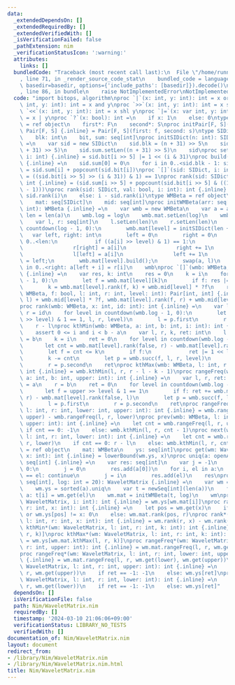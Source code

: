 ```yaml
---
data:
  _extendedDependsOn: []
  _extendedRequiredBy: []
  _extendedVerifiedWith: []
  _isVerificationFailed: false
  _pathExtension: nim
  _verificationStatusIcon: ':warning:'
  attributes:
    links: []
  bundledCode: "Traceback (most recent call last):\n  File \"/home/runner/.local/lib/python3.10/site-packages/onlinejudge_verify/documentation/build.py\"\
    , line 71, in _render_source_code_stat\n    bundled_code = language.bundle(stat.path,\
    \ basedir=basedir, options={'include_paths': [basedir]}).decode()\n  File \"/home/runner/.local/lib/python3.10/site-packages/onlinejudge_verify/languages/nim.py\"\
    , line 86, in bundle\n    raise NotImplementedError\nNotImplementedError\n"
  code: "import bitops, algorithm\nproc `|`(x: int, y: int): int = x or y\nproc `&`(x:\
    \ int, y: int): int = x and y\nproc `>>`(x: int, y: int): int = x shr y\nproc\
    \ `<<`(x: int, y: int): int = x shl y\nproc `|=`(x: var int, y: int): void = x\
    \ = x | y\nproc `?`(x: bool): int =\n    if x: 1\n    else: 0\ntype Pair[F, S]\
    \ = ref object\n    first*: F\n    second*: S\nproc initPair[F, S](f: F, s: S):\
    \ Pair[F, S] {.inline} = Pair[F, S](first: f, second: s)\ntype SIDict = ref object\n\
    \    blk: int\n    bit, sum: seq[int]\nproc initSIDict(n: int): SIDict {.inline}\
    \ =\n    var sid = new SIDict\n    sid.blk = (n + 31) >> 5\n    sid.bit.setLen((n\
    \ + 31) >> 5)\n    sid.sum.setLen((n + 31) >> 5)\n    sid\nproc set(sid: SIDict,\
    \ i: int) {.inline} = sid.bit[i >> 5] |= 1 << (i & 31)\nproc build(sid: SIDict)\
    \ {.inline} =\n    sid.sum[0] = 0\n    for i in 0..<sid.blk - 1: sid.sum[i + 1]\
    \ = sid.sum[i] + popcount(sid.bit[i])\nproc `[]`(sid: SIDict, i: int): bool {.inline}\
    \ = ((sid.bit[i >> 5] >> (i & 31)) & 1) == 1\nproc rank(sid: SIDict, i: int):\
    \ int {.inline} = (sid.sum[i >> 5] + popcount(sid.bit[i >> 5] & ((1 << (i & 31))\
    \ - 1)))\nproc rank(sid: SIDict, val: bool, i: int): int {.inline} =\n    if val:\
    \ sid.rank(i)\n    else: i - sid.rank(i)\ntype WMBeta = ref object\n    log: int\n\
    \    mat: seq[SIDict]\n    mid: seq[int]\nproc initWMBeta(arr: seq[int], log:\
    \ int): WMBeta {.inline} =\n    var wmb = new WMBeta\n    var a = arr\n    let\
    \ len = len(a)\n    wmb.log = log\n    wmb.mat.setLen(log)\n    wmb.mid.setLen(log)\n\
    \    var l, r: seq[int]\n    l.setLen(len)\n    r.setLen(len)\n    for level in\
    \ countdown(log - 1, 0):\n        wmb.mat[level] = initSIDict(len + 1)\n     \
    \   var left, right: int\n        left = 0\n        right = 0\n        for i in\
    \ 0..<len:\n            if ((a[i] >> level) & 1) == 1:\n                wmb.mat[level].set(i)\n\
    \                r[right] = a[i]\n                right += 1\n            else:\n\
    \                l[left] = a[i]\n                left += 1\n        wmb.mid[level]\
    \ = left;\n        wmb.mat[level].build();\n        swap(a, l)\n        for i\
    \ in 0..<right: a[left + i] = r[i]\n    wmb\nproc `[]`(wmb: WMBeta, i: int): int\
    \ {.inline} =\n    var res, k: int\n    res = 0\n    k = i\n    for level in countdown(wmb.log\
    \ - 1, 0):\n        let f = wmb.mat[level][k]\n        if f: res |= 1 << level\n\
    \        k = wmb.mat[level].rank(f, k) + wmb.mid[level] * ?f\n    res\nproc succ(wmb:\
    \ WMBeta, f: bool, l: int, r: int, level: int): Pair[int, int] {.inline} = initPair(wmb.mat[level].rank(f,\
    \ l) + wmb.mid[level] * ?f, wmb.mat[level].rank(f, r) + wmb.mid[level] * ?f)\n\
    proc rank(wmb: WMBeta, x: int, id: int): int {.inline} =\n    var l = 0\n    var\
    \ r = id\n    for level in countdown(wmb.log - 1, 0):\n        let p = wmb.succ((x\
    \ >> level) & 1 == 1, l, r, level)\n        l = p.first\n        r = p.second\n\
    \    r - l\nproc kthMin(wmb: WMBeta, a: int, b: int, i: int): int {.inline} =\n\
    \    assert 0 <= i and i < b - a\n    var l, r, k, ret: int\n    l = a\n    r\
    \ = b\n    k = i\n    ret = 0\n    for level in countdown(wmb.log - 1, 0):\n \
    \       let cnt = wmb.mat[level].rank(false, r) - wmb.mat[level].rank(false, l)\n\
    \        let f = cnt <= k\n        if f:\n            ret |= 1 << level\n    \
    \        k -= cnt\n        let p = wmb.succ(f, l, r, level)\n        l = p.first\n\
    \        r = p.second\n    ret\nproc kthMax(wmb: WMBeta, l: int, r: int, k: int):\
    \ int {.inline} = wmb.kthMin(l, r, r - l - k - 1)\nproc rangeFreq(wmb: WMBeta,\
    \ a: int, b: int, upper: int): int {.inline} =\n    var l, r, ret: int\n    l\
    \ = a\n    r = b\n    ret = 0\n    for level in countdown(wmb.log - 1, 0):\n \
    \       let f = upper >> level & 1 == 1\n        if f: ret += wmb.mat[level].rank(false,\
    \ r) - wmb.mat[level].rank(false, l)\n        let p = wmb.succ(f, l, r, level)\n\
    \        l = p.first\n        r = p.second\n    ret\nproc rangeFreq(wmb: WMBeta,\
    \ l: int, r: int, lower: int, upper: int): int {.inline} = wmb.rangeFreq(l, r,\
    \ upper) - wmb.rangeFreq(l, r, lower)\nproc prev(wmb: WMBeta, l: int, r: int,\
    \ upper: int): int {.inline} =\n    let cnt = wmb.rangeFreq(l, r, upper)\n   \
    \ if cnt == 0: -1\n    else: wmb.kthMin(l, r, cnt - 1)\nproc next(wmb: WMBeta,\
    \ l: int, r: int, lower: int): int {.inline} =\n    let cnt = wmb.rangeFreq(l,\
    \ r, lower)\n    if cnt == 0: r - l\n    else: wmb.kthMin(l, r, cnt)\ntype WaveletMatrix\
    \ = ref object\n    mat: WMBeta\n    ys: seq[int]\nproc get(wm: WaveletMatrix,\
    \ x: int): int {.inline} = lowerBound(wm.ys, x)\nproc uniq(a: openArray[int]):\
    \ seq[int] {.inline} =\n    var res: seq[int]\n    var j = -1\n    if len(a) >\
    \ 0:\n        j = 0\n        res.add(a[0])\n    for i, el in a:\n        if a[j]\
    \ == el: continue\n        j = i\n        res.add(el)\n    res\nproc initWaveletMatrix*(a:\
    \ seq[int], log: int = 20): WaveletMatrix {.inline} =\n    var wm = new WaveletMatrix\n\
    \    wm.ys = sorted(a).uniq\n    var t = newSeq[int](len(a))\n    for i, el in\
    \ a: t[i] = wm.get(el)\n    wm.mat = initWMBeta(t, log)\n    wm\nproc `[]`*(wm:\
    \ WaveletMatrix, i: int): int {.inline} = wm.ys[wm.mat[i]]\nproc rank*(wm: WaveletMatrix,\
    \ r: int, x: int): int {.inline} =\n    let pos = wm.get(x)\n    if pos == len(wm.ys)\
    \ or wm.ys[pos] != x: 0\n    else: wm.mat.rank(pos, r)\nproc rank*(wm: WaveletMatrix,\
    \ l: int, r: int, x: int): int {.inline} = wm.rank(r, x) - wm.rank(l, x)\nproc\
    \ kthMin*(wm: WaveletMatrix, l: int, r: int, k: int): int {.inline} = wm.ys[wm.mat.kthMin(l,\
    \ r, k)]\nproc kthMax*(wm: WaveletMatrix, l: int, r: int, k: int): int {.inline}\
    \ = wm.ys[wm.mat.kthMax(l, r, k)]\nproc rangeFreq*(wm: WaveletMatrix, l: int,\
    \ r: int, upper: int): int {.inline} = wm.mat.rangeFreq(l, r, wm.get(upper))\n\
    proc rangeFreq*(wm: WaveletMatrix, l: int, r: int, lower: int, upper: int): int\
    \ {.inline} = wm.mat.rangeFreq(l, r, wm.get(lower), wm.get(upper))\nproc prev*(wm:\
    \ WaveletMatrix, l: int, r: int, upper: int): int {.inline} =\n    let ret = wm.mat.prev(l,\
    \ r, wm.get(upper))\n    if ret == -1: -1\n    else: wm.ys[ret]\nproc next*(wm:\
    \ WaveletMatrix, l: int, r: int, lower: int): int {.inline} =\n    let ret = wm.mat.next(l,\
    \ r, wm.get(lower))\n    if ret == -1: -1\n    else: wm.ys[ret]"
  dependsOn: []
  isVerificationFile: false
  path: Nim/WaveletMatrix.nim
  requiredBy: []
  timestamp: '2024-03-10 21:06:06+09:00'
  verificationStatus: LIBRARY_NO_TESTS
  verifiedWith: []
documentation_of: Nim/WaveletMatrix.nim
layout: document
redirect_from:
- /library/Nim/WaveletMatrix.nim
- /library/Nim/WaveletMatrix.nim.html
title: Nim/WaveletMatrix.nim
---
```

